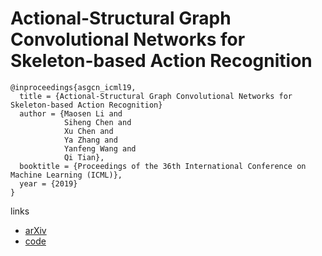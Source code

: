 # Actional-Structural Graph Convolutional Networks for Skeleton-based Action Recognition

```
@inproceedings{asgcn_icml19,
  title = {Actional-Structural Graph Convolutional Networks for Skeleton-based Action Recognition}
  author = {Maosen Li and
            Siheng Chen and
            Xu Chen and
            Ya Zhang and
            Yanfeng Wang and
            Qi Tian},
  booktitle = {Proceedings of the 36th International Conference on Machine Learning (ICML)},
  year = {2019}
}
```

links
- [arXiv](https://arxiv.org/abs/1904.12659)
- [code](https://github.com/limaosen0/AS-GCN)
